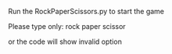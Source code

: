 Run the RockPaperScissors.py to start the game

Please type only:
  rock
  paper
  scissor

or the code will show invalid option
